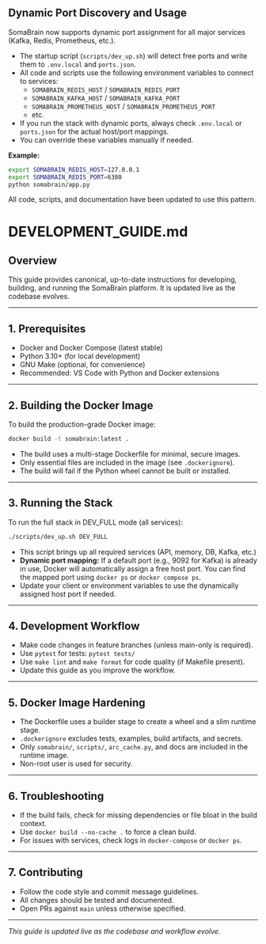 ## Dynamic Port Discovery and Usage

SomaBrain now supports dynamic port assignment for all major services (Kafka, Redis, Prometheus, etc.).

- The startup script (`scripts/dev_up.sh`) will detect free ports and write them to `.env.local` and `ports.json`.
- All code and scripts use the following environment variables to connect to services:
	- `SOMABRAIN_REDIS_HOST` / `SOMABRAIN_REDIS_PORT`
	- `SOMABRAIN_KAFKA_HOST` / `SOMABRAIN_KAFKA_PORT`
	- `SOMABRAIN_PROMETHEUS_HOST` / `SOMABRAIN_PROMETHEUS_PORT`
	- etc.
- If you run the stack with dynamic ports, always check `.env.local` or `ports.json` for the actual host/port mappings.
- You can override these variables manually if needed.

**Example:**

```sh
export SOMABRAIN_REDIS_HOST=127.0.0.1
export SOMABRAIN_REDIS_PORT=6380
python somabrain/app.py
```

All code, scripts, and documentation have been updated to use this pattern.
# DEVELOPMENT_GUIDE.md

## Overview
This guide provides canonical, up-to-date instructions for developing, building, and running the SomaBrain platform. It is updated live as the codebase evolves.

---

## 1. Prerequisites
- Docker and Docker Compose (latest stable)
- Python 3.10+ (for local development)
- GNU Make (optional, for convenience)
- Recommended: VS Code with Python and Docker extensions

---


## 2. Building the Docker Image

To build the production-grade Docker image:

```sh
docker build -t somabrain:latest .
```

- The build uses a multi-stage Dockerfile for minimal, secure images.
- Only essential files are included in the image (see `.dockerignore`).
- The build will fail if the Python wheel cannot be built or installed.

---

## 3. Running the Stack

To run the full stack in DEV_FULL mode (all services):

```sh
./scripts/dev_up.sh DEV_FULL
```

- This script brings up all required services (API, memory, DB, Kafka, etc.)
- **Dynamic port mapping:** If a default port (e.g., 9092 for Kafka) is already in use, Docker will automatically assign a free host port. You can find the mapped port using `docker ps` or `docker compose ps`.
- Update your client or environment variables to use the dynamically assigned host port if needed.

---

## 4. Development Workflow
- Make code changes in feature branches (unless main-only is required).
- Use `pytest` for tests: `pytest tests/`
- Use `make lint` and `make format` for code quality (if Makefile present).
- Update this guide as you improve the workflow.

---

## 5. Docker Image Hardening
- The Dockerfile uses a builder stage to create a wheel and a slim runtime stage.
- `.dockerignore` excludes tests, examples, build artifacts, and secrets.
- Only `somabrain/`, `scripts/`, `arc_cache.py`, and docs are included in the runtime image.
- Non-root user is used for security.

---

## 6. Troubleshooting
- If the build fails, check for missing dependencies or file bloat in the build context.
- Use `docker build --no-cache .` to force a clean build.
- For issues with services, check logs in `docker-compose` or `docker ps`.

---

## 7. Contributing
- Follow the code style and commit message guidelines.
- All changes should be tested and documented.
- Open PRs against `main` unless otherwise specified.

---

*This guide is updated live as the codebase and workflow evolve.*
